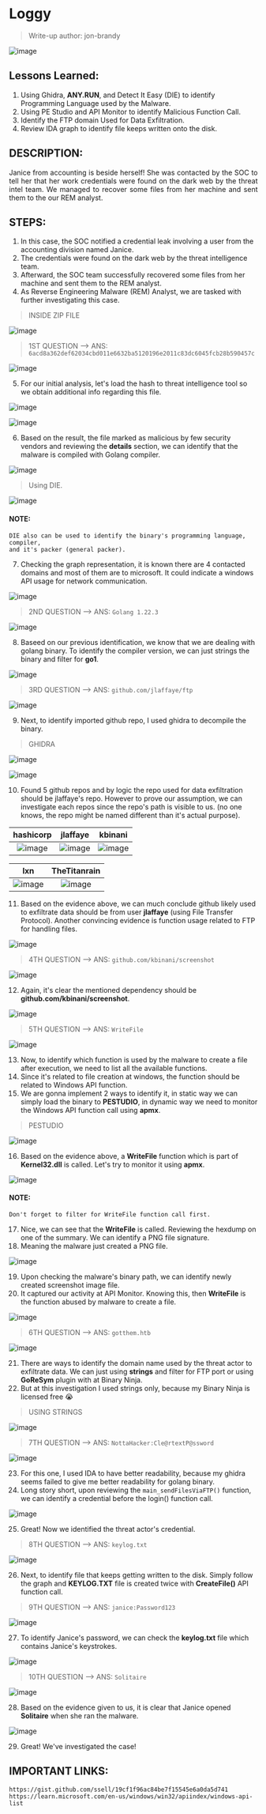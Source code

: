 # Loggy
> Write-up author: jon-brandy

![image](https://github.com/user-attachments/assets/41446e39-2c0d-4e6c-9963-ffc99f29db20)


## Lessons Learned:
1. Using Ghidra, **ANY.RUN**, and Detect It Easy (DIE) to identify Programming Language used by the Malware.
2. Using PE Studio and API Monitor to identify Malicious Function Call.
3. Identify the FTP domain Used for Data Exfiltration.
4. Review IDA graph to identify file keeps written onto the disk.

## DESCRIPTION:

<p align="justify">Janice from accounting is beside herself! She was contacted by the SOC to tell her that her work credentials were found on the dark web by the threat intel team. We managed to recover some files from her machine and sent them to the our REM analyst.</p>

## STEPS:
1. In this case, the SOC notified a credential leak involving a user from the accounting division named Janice.
2. The credentials were found on the dark web by the threat intelligence team.
3. Afterward, the SOC team successfully recovered some files from her machine and sent them to the REM analyst.
4. As Reverse Engineering Malware (REM) Analyst, we are tasked with further investigating this case.

> INSIDE ZIP FILE

![image](https://github.com/user-attachments/assets/df7faa35-9490-4a8a-924b-b6c2899bb9a8)

> 1ST QUESTION --> ANS: `6acd8a362def62034cbd011e6632ba5120196e2011c83dc6045fcb28b590457c`

![image](https://github.com/user-attachments/assets/6bf474f8-55e6-46b0-8a95-51f89ffd7009)


5. For our initial analysis, let's load the hash to threat intelligence tool so we obtain additional info regarding this file.

![image](https://github.com/user-attachments/assets/a498fdfd-8750-4456-a06c-7dc75d71bd80)


![image](https://github.com/user-attachments/assets/333b697d-0e34-4c3d-9640-4c21607a4829)


6. Based on the result, the file marked as malicious by few security vendors and reviewing the **details** section, we can identify that the malware is compiled with Golang compiler.

![image](https://github.com/user-attachments/assets/d21bcdc2-7d94-4ac6-a6cf-be516db4ca35)

> Using DIE.

![image](https://github.com/user-attachments/assets/beaacbdf-8ec5-412a-910a-89ccff039fcb)


#### NOTE:

```
DIE also can be used to identify the binary's programming language, compiler,
and it's packer (general packer).
```

7. Checking the graph representation, it is known there are 4 contacted domains and most of them are to microsoft. It could indicate a windows API usage for network communication.

![image](https://github.com/user-attachments/assets/19b474f1-2c61-4d9a-aa89-2bcf09a781ef)


> 2ND QUESTION --> ANS: `Golang 1.22.3`

![image](https://github.com/user-attachments/assets/c2a77e91-03a3-4ba5-80b8-1bdd50341624)

8. Baseed on our previous identification, we know that we are dealing with golang binary. To identify the compiler version, we can just strings the binary and filter for **go1**.

![image](https://github.com/user-attachments/assets/1f08b726-456d-46c5-8198-b341837163a7)


> 3RD QUESTION --> ANS: `github.com/jlaffaye/ftp`

![image](https://github.com/user-attachments/assets/5da6ae1a-d4d0-49bc-bb1c-04993532cd40)


9. Next, to identify imported github repo, I used ghidra to decompile the binary.

> GHIDRA

![image](https://github.com/user-attachments/assets/f3c900b8-6e30-484b-9758-ace64781feab)

![image](https://github.com/user-attachments/assets/610a9bfd-3d7f-4fba-9277-bfef2b12c2ef)

10. Found 5 github repos and by logic the repo used for data exfiltration should be jlaffaye's repo. However to prove our assumption, we can investigate each repos since the repo's path is visible to us. (no one knows, the repo might be named different than it's actual purpose).

|hashicorp|jlaffaye|kbinani|
|:-------:|:------:|:-----:|
|![image](https://github.com/user-attachments/assets/d4ac31bc-409b-4bb8-9685-e5a3770ee259)|![image](https://github.com/user-attachments/assets/83f5073e-1468-4b75-b8e1-bd598be0a19c)|![image](https://github.com/user-attachments/assets/4becc0a3-0d1b-4451-a5fa-cd0892cca238)|


|lxn|TheTitanrain|
|:-:|:----------:|
|![image](https://github.com/user-attachments/assets/4b3c7572-8453-42e3-ae42-49d94aa3e7d9)|![image](https://github.com/user-attachments/assets/c7696ead-a04d-496b-bac5-1eaacb14b1b1)|

11. Based on the evidence above, we can much conclude github likely used to exfiltrate data should be from user **jlaffaye** (using File Transfer Protocol). Another convincing evidence is function usage related to FTP for handling files.

![image](https://github.com/user-attachments/assets/b1fd4bf0-7af5-4a8b-b28e-cd6f2159217c)



> 4TH QUESTION --> ANS: `github.com/kbinani/screenshot`

![image](https://github.com/user-attachments/assets/457e2656-482d-443f-92bb-59eb27146c01)


12. Again,  it's clear the mentioned dependency should be **github.com/kbinani/screenshot**.

![image](https://github.com/user-attachments/assets/0f180c09-0985-43ee-b217-8ed27efd54eb)


> 5TH QUESTION --> ANS: `WriteFile`

![image](https://github.com/user-attachments/assets/dd48ff11-ba9b-464d-b727-95c2f1ccd00c)


13. Now, to identify which function is used by the malware to create a file after execution, we need to list all the available functions.
14. Since it's related to file creation at windows, the function should be related to Windows API function.
15. We are gonna implement 2 ways to identify it, in static way we can simply load the binary to **PESTUDIO**, in dynamic way we need to monitor the Windows API function call using **apmx**.

> PESTUDIO

![image](https://github.com/user-attachments/assets/b0c52bfc-d6af-4f33-9fb0-6b77ca296aff)


16. Based on the evidence above, a **WriteFile** function which is part of **Kernel32.dll** is called. Let's try to monitor it using **apmx**.

![image](https://github.com/user-attachments/assets/490ef3cc-015d-47b6-9708-65babaa211d3)

#### NOTE:

```
Don't forget to filter for WriteFile function call first.
```

17. Nice, we can see that the **WriteFile** is called. Reviewing the hexdump on one of the summary. We can identify a PNG file signature.
18. Meaning the malware just created a PNG file.

![image](https://github.com/user-attachments/assets/57dce2e8-20c1-4467-9a72-ed57f230d9f6)


19. Upon checking the malware's binary path, we can identify newly created screenshot image file.
20. It captured our activity at API Monitor. Knowing this, then **WriteFile** is the function abused by malware to create a file.

![image](https://github.com/user-attachments/assets/f6ab7199-f1b0-4e39-84b1-e4f4a34c7f15)


> 6TH QUESTION --> ANS: `gotthem.htb`

![image](https://github.com/user-attachments/assets/5a67d8ab-1aea-4307-bd13-8f169cb5be47)


21. There are ways to identify the domain name used by the threat actor to exfiltrate data. We can just using **strings** and filter for FTP port or using **GoReSym** plugin with at Binary Ninja.
22. But at this investigation I used strings only, because my Binary Ninja is licensed free 😭

> USING STRINGS

![image](https://github.com/user-attachments/assets/61849133-1003-4bc6-895d-a8b4cac6e7bc)


> 7TH QUESTION --> ANS: `NottaHacker:Cle@rtextP@ssword`

![image](https://github.com/user-attachments/assets/e9561698-3f49-4bd6-b249-f5c26c290bab)

23. For this one, I used IDA to have better readability, because my ghidra seems failed to give me better readability for golang binary.
24. Long story short, upon reviewing the `main_sendFilesViaFTP()` function, we can identify a credential before the login() function call.

![image](https://github.com/user-attachments/assets/a3a826c0-b1aa-41e2-9b59-88de6d345011)

25. Great! Now we identified the threat actor's credential.

> 8TH QUESTION --> ANS: `keylog.txt`

![image](https://github.com/user-attachments/assets/4e606a27-bd4c-4482-9340-ca1505bfc984)

26. Next, to identify file that keeps getting written to the disk. Simply follow the graph and **KEYLOG.TXT** file is created twice with **CreateFile()** API function call.

> 9TH QUESTION --> ANS: `janice:Password123`

![image](https://github.com/user-attachments/assets/70b56b94-e350-4444-a74e-a67d4d613534)

27. To identify Janice's password, we can check the **keylog.txt** file which contains Janice's keystrokes.

![image](https://github.com/user-attachments/assets/8d31ade9-3dc9-43a2-bdb5-218444e9680b)


> 10TH QUESTION --> ANS: `Solitaire`

![image](https://github.com/user-attachments/assets/2e3b671b-8cef-4a2d-8e14-3475107c13a8)


28. Based on the evidence given to us, it is clear that Janice opened **Solitaire** when she ran the malware.

![image](https://github.com/user-attachments/assets/7b2e8580-be89-4baa-98b8-f9d7f4c5e291)


29. Great! We've investigated the case!

## IMPORTANT LINKS:

```
https://gist.github.com/ssell/19cf1f96ac84be7f15545e6a0da5d741
https://learn.microsoft.com/en-us/windows/win32/apiindex/windows-api-list
```
